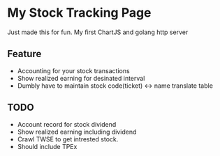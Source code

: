 # My Stock Tracking Page

Just made this for fun.
My first ChartJS and golang http server

## Feature

- Accounting for your stock transactions
- Show realized earning for desinated interval
- Dumbly have to maintain stock code(ticket) <-> name translate table

## TODO
- Account record for stock dividend
- Show realized earning including dividend
- Crawl TWSE to get intrested stock.
- Should include TPEx
